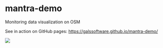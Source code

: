 # mantra-demo
Monitoring data visualization on OSM

See in action on GitHub pages: https://galssoftware.github.io/mantra-demo/

![](/images/workflow.gif)
